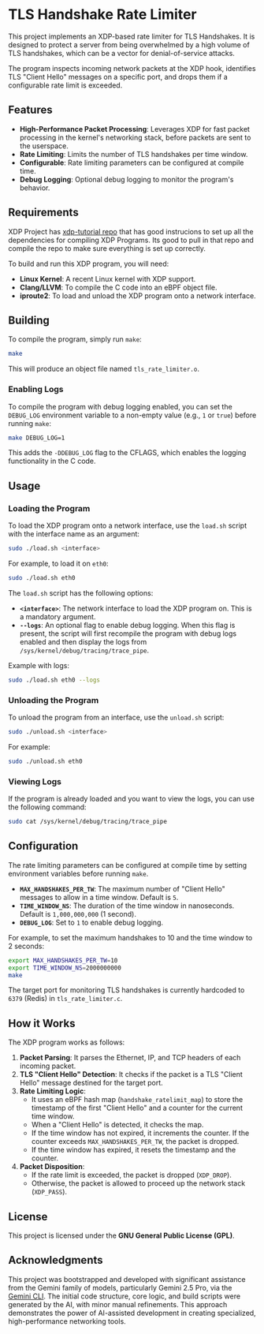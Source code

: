 # TLS Handshake Rate Limiter

This project implements an XDP-based rate limiter for TLS Handshakes. It is designed to protect a server from being overwhelmed by a high volume of TLS handshakes, which can be a vector for denial-of-service attacks.

The program inspects incoming network packets at the XDP hook, identifies TLS "Client Hello" messages on a specific port, and drops them if a configurable rate limit is exceeded.

## Features

- **High-Performance Packet Processing**: Leverages XDP for fast packet processing in the kernel's networking stack, before packets are sent to the userspace.
- **Rate Limiting**: Limits the number of TLS handshakes per time window.
- **Configurable**: Rate limiting parameters can be configured at compile time.
- **Debug Logging**: Optional debug logging to monitor the program's behavior.

## Requirements
XDP Project has [xdp-tutorial repo](https://github.com/xdp-project/xdp-tutorial) that has good instrucions to set up all the dependencies for compiling XDP Programs. Its good to pull in that repo and compile the repo to make sure everything is set up correctly.

To build and run this XDP program, you will need:

- **Linux Kernel**: A recent Linux kernel with XDP support.
- **Clang/LLVM**: To compile the C code into an eBPF object file.
- **iproute2**: To load and unload the XDP program onto a network interface.

## Building

To compile the program, simply run `make`:

```bash
make
```

This will produce an object file named `tls_rate_limiter.o`.

### Enabling Logs

To compile the program with debug logging enabled, you can set the `DEBUG_LOG` environment variable to a non-empty value (e.g., `1` or `true`) before running `make`:

```bash
make DEBUG_LOG=1
```

This adds the `-DDEBUG_LOG` flag to the CFLAGS, which enables the logging functionality in the C code.

## Usage

### Loading the Program

To load the XDP program onto a network interface, use the `load.sh` script with the interface name as an argument:

```bash
sudo ./load.sh <interface>
```

For example, to load it on `eth0`:

```bash
sudo ./load.sh eth0
```

The `load.sh` script has the following options:

- **`<interface>`**: The network interface to load the XDP program on. This is a mandatory argument.
- **`--logs`**: An optional flag to enable debug logging. When this flag is present, the script will first recompile the program with debug logs enabled and then display the logs from `/sys/kernel/debug/tracing/trace_pipe`.

Example with logs:

```bash
sudo ./load.sh eth0 --logs
```

### Unloading the Program

To unload the program from an interface, use the `unload.sh` script:

```bash
sudo ./unload.sh <interface>
```

For example:

```bash
sudo ./unload.sh eth0
```

### Viewing Logs

If the program is already loaded and you want to view the logs, you can use the following command:

```bash
sudo cat /sys/kernel/debug/tracing/trace_pipe
```

## Configuration

The rate limiting parameters can be configured at compile time by setting environment variables before running `make`.

- **`MAX_HANDSHAKES_PER_TW`**: The maximum number of "Client Hello" messages to allow in a time window. Default is `5`.
- **`TIME_WINDOW_NS`**: The duration of the time window in nanoseconds. Default is `1,000,000,000` (1 second).
- **`DEBUG_LOG`**: Set to `1` to enable debug logging.

For example, to set the maximum handshakes to 10 and the time window to 2 seconds:

```bash
export MAX_HANDSHAKES_PER_TW=10
export TIME_WINDOW_NS=2000000000
make
```

The target port for monitoring TLS handshakes is currently hardcoded to `6379` (Redis) in `tls_rate_limiter.c`.

## How it Works

The XDP program works as follows:

1.  **Packet Parsing**: It parses the Ethernet, IP, and TCP headers of each incoming packet.
2.  **TLS "Client Hello" Detection**: It checks if the packet is a TLS "Client Hello" message destined for the target port.
3.  **Rate Limiting Logic**:
    - It uses an eBPF hash map (`handshake_ratelimit_map`) to store the timestamp of the first "Client Hello" and a counter for the current time window.
    - When a "Client Hello" is detected, it checks the map.
    - If the time window has not expired, it increments the counter. If the counter exceeds `MAX_HANDSHAKES_PER_TW`, the packet is dropped.
    - If the time window has expired, it resets the timestamp and the counter.
4.  **Packet Disposition**:
    - If the rate limit is exceeded, the packet is dropped (`XDP_DROP`).
    - Otherwise, the packet is allowed to proceed up the network stack (`XDP_PASS`).

## License

This project is licensed under the **GNU General Public License (GPL)**.

## Acknowledgments

This project was bootstrapped and developed with significant assistance from the Gemini family of models, particularly Gemini 2.5 Pro, via the [Gemini CLI](https://github.com/google-gemini/gemini-cli). The initial code structure, core logic, and build scripts were generated by the AI, with minor manual refinements. This approach demonstrates the power of AI-assisted development in creating specialized, high-performance networking tools.
